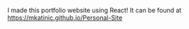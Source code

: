 I made this portfolio website using React! It can be found at https://mkatinic.github.io/Personal-Site
